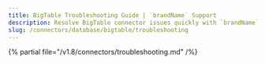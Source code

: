 ```yaml
---
title: BigTable Troubleshooting Guide | `brandName` Support
description: Resolve BigTable connector issues quickly with `brandName`'scomprehensive troubleshooting guide. Fix common errors, configuration problems, and connec...
slug: /connectors/database/bigtable/troubleshooting
---
```


{% partial file="/v1.8/connectors/troubleshooting.md" /%}
